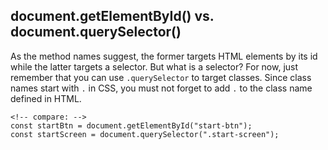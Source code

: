 ## document.getElementById() vs. document.querySelector()
As the method names suggest, the former targets HTML elements by its id while the latter targets a selector.
But what is a selector? For now, just remember that you can use `.querySelector` to target classes. 
Since class names start with `.` in CSS, you must not forget to add `.` to the class name defined in HTML. 

```
<!-- compare: -->
const startBtn = document.getElementById("start-btn");
const startScreen = document.querySelector(".start-screen");
```